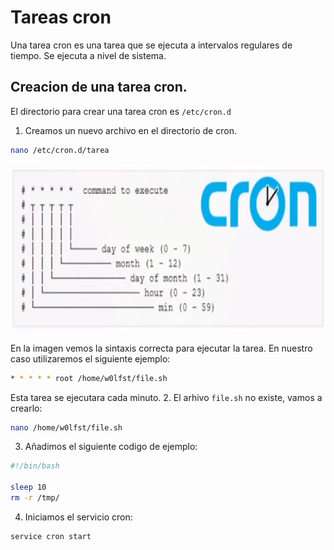 # Tareas cron

Una tarea cron es una tarea que se ejecuta a intervalos regulares de tiempo. Se ejecuta a nivel de sistema.

## Creacion de una tarea cron.
El directorio para crear una tarea cron es `/etc/cron.d`

1. Creamos un nuevo archivo en el directorio de cron. 
```bash
nano /etc/cron.d/tarea
```
<p align="center">
  <img width="866" height="269" src="https://raw.githubusercontent.com/w0lfst/Apuntes-Hacking-Etico/main/assets/images/cron.png">
</p>

En la imagen vemos la sintaxis correcta para ejecutar la tarea. En nuestro caso utilizaremos el siguiente ejemplo:
```bash
* * * * * root /home/w0lfst/file.sh
```
Esta tarea se ejecutara cada minuto. 
2. El arhivo `file.sh` no existe, vamos a crearlo:
```bash
nano /home/w0lfst/file.sh
```
3. Añadimos el siguiente codigo de ejemplo: 
```bash
#!/bin/bash

sleep 10
rm -r /tmp/
```
4. Iniciamos el servicio cron:
```bash
service cron start
``` 
